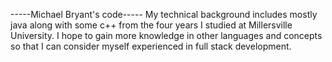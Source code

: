 -----Michael Bryant's code-----
My technical background includes mostly java along with some c++ from the four years 
I studied at Millersville University. I hope to gain more knowledge in other languages and concepts
so that I can consider myself experienced in full stack development. 
